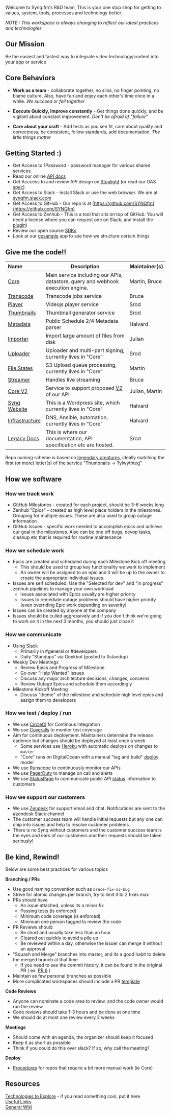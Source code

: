 Welcome to Synq.fm's R&D team, This is your one stop shop for getting to values, system, tools, processes and technology better.

*NOTE : This workspace is always changing to reflect our latest practices and technologies*

## Our Mission

Be the easiest and fastest way to integrate video technology/content into your app or service

## Core Behaviors

 * __Work as a team__ - collaborate together, no silos, no finger pointing, no blame culture.  Also, have fun and enjoy each other's time once in a while.  *We succeed or fail together*
 
 * __Execute Quickly, Improve constantly__ - Get things done quickly, and be vigilant about constant improvement.  *Don't be afraid of "failure"*

 * __Care about your craft__ - Add tests as you see fit, care about quality and correctness, be consistent, follow standards, add documentation.  *The little things matter*

## Getting Started :)

* Get Access to 1Password - password manager for various shared services
* Read our online [API docs](api.synq.fm/docs)
* Get Acccess to and review API design on [Stoplight](https://app.stoplight.io/) (or read our OAS [spec](https://github.com/SYNQfm/spec-documentation/tree/master/obaku-specification))
* Get Access to Slack - install Slack or use the web browser.  We are at [synqfm.slack.com](https://synqfm.slack.com)
* Get Access to GitHub - Our repo is at [https://github.com/SYNQfm](https://github.com/SYNQfm)
* Get Access to Zenhub - This is a tool that sits on top of GitHub.   You will need a license where you can request one on Slack, and install the [plugin](https://chrome.google.com/webstore/detail/zenhub-for-github/ogcgkffhplmphkaahpmffcafajaocjbd?hl=en-US))
* Review our open source [SDKs](https://github.com/SYNQfm?utf8=%E2%9C%93&q=SYNQ%20sdk&type=&language=)
* Look at our [gosample](https://github.com/SYNQfm/gosample.git) app to see how we structure certain things


## Give me the code!!

 Name                                                         | Description  |  Maintainer(s)
 :----------------------------------------------------------- | ------------ | --------------
 [Core](https://github.com/SYNQfm/obaku)                      | Main service including our APIs, datastore, query and webhook execution engine.                                                   |  Martin, Bruce
 [Transcode](https://github.com/SYNQfm/hydra)                 | Transcode jobs service | Bruce
 [Player](https://github.com/SYNQfm/ballivian)                | Videojs player service | Srod
 [Thumbnails](https://github.com/SYNQfm/tylwythteg)           | Thumbnail generator service | Srod
 [Metadata](https://github.com/SYNQfm/monopod)                | Public Schedule 2/4 Metadata parser | Halvard
 [Importer](https://github.com/SYNQfm/ifrit)                  | Import large amount of files from disk | Julian
 [Uploader](https://github.com/SYNQfm/obaku/uploader)         | Uploader and multi-part signing, currently lives in "Core" | Srod
 [File States](https://github.com/SYNQfm/obaku/file-states)      | S3 Upload queue processing, currently lives in "Core" | Martin
 [Streamer](https://github.com/SYNQfm/streamer)               | Handles live streaming | Bruce
 [Core V2](https://github.com/SYNQfm/aerico)                  | Service to support proposed [V2](https://github.com/SYNQfm/obaku/wiki/Design:-Video-object-design-(present-&-future)) of our API | Julian, Martin
 [Synq Website](https://github.com/SYNQfm/obaku/wordpress)    | This is a Wordpress site, which currently lives in "Core" | Halvard
 [Infrastructure](https://github.com/SYNQfm/obaku/infrastructure)    | DNS, Ansible, automation, currently lives in "Core" | Halvard
 [Legacy Docs](https://github.com/SYNQfm/synq-web-assets.git) | This is where our documentation, API specification etc are hosted. | Srod

Repo naming scheme is based on [legendary creatures](https://en.wikipedia.org/wiki/Lists_of_legendary_creatures), ideally matching the first (or more) letter(s) of the service "Thumbnails -> Tylwythteg"
 
## How we software

### How we track work

* GitHub Milestones - created for each project, should be 3-6 weeks long
* Zenhub "Epics" - created as high level place holders in the milestones.  Grouping for multiple issues.  These are also used to group outage information
* GitHub Issues - specific work needed to accomplish epics and achieve our goal in the milestones.  Also can be one off bugs, devop tasks, cleanup etc that is required for routine maintenance

### How we schedule work

* Epics are created and scheduled during each Milestone Kick off meeting
  * This should be used to group key functionality we want to implement
  * An owner will be assigned to an epic and it will be up to the owner to create the appropriate individual issues.
* Issues are self scheduled.  Use the "Selected for dev" and "In progress" zenhub pipelines to manage your own workload
  * Issues associated with Epics usually are higher priority
  * Issues to remediate outage problems should have higher priority (even overriding Epic work depending on severity)
* Issues can be created by anyone at the company
* Issues should be culled aggressively and if you don't think we're going to work on it in the next 3 months, you should just close it

### How we communicate

* Using Slack
  * Primarily in #general or #developers
  * Daily "Standups" via Geekbot (posted to #standup)
* Weekly Dev Meetings
  * Review Epics and Progress of Milestone
  * Go over "Help Wanted" issues
  * Discuss any major architecture decisions, changes, concerns
  * Review Outage Epics and schedule them accordingly
* Milestone Kickoff Meeting
  * Discuss "theme" of the milestone and schedule high level epics and assign them to developers

### How we test / deploy / run

* We use [CircleCI](https://circleci.com/dashboard) for Continous Integration
* We use [Coveralls](https://coveralls.io/) to monitor test coverage
* Aim for continuous deployment. Maintainers determine the release cadence but changes should be deployed at least once a week
  * Some services use [Heroku](https://dashboard.heroku.com/teams/synqfm/apps) with automatic deploys on changes to `master`
  * "Core" runs on DigitalOcean with a manual "tag and build" [deploy](deploy.md) model
* We use [Runscope](https://www.runscope.com/radar/si8c3oxplpmd) to continuously monitor our APIs
* We use [PagerDuty](https://app.pagerduty.com/) to manage on call and alerts
* We use [StatusPage](https://manage.statuspage.io/pages/x9f990zglm69) to communicate public API [status](https://synq.statuspage.io/) information to customers

### How we support our customers

* We use [Zendesk](https://synqsupport.zendesk.com) for support email and chat.  Notifications are sent to the #zendesk Slack channel
* The customer success team will handle initial requests but any one can chip into issues and help to resolve customer problems
* There is no Synq without customers and the customer success team is the eyes and ears of our customers and their requests should be taken seriously!

## Be kind, Rewind!

Below are some best practices for various topics

__Branching / PRs__

* Use good naming convention such as `bruce-fix-s3-bug`
* Strive for atomic changes per branch, try to limit it to 2 fixes max
* PRs should have
  * An issue attached, unless its a minor fix
  * Passing tests (is enforced)
  * Minimum code coverage (is enforced)
  * Minimum one person tagged to review the code
* PR Reviews should
  * Be short and usually take less than an hour
  * Cleared out quickly to avoid a pile up
  * Be reviewed within a day, otherwise the issuer can merge it without an approval
* "Squash and Merge" branches into master, and its a good habit to delete the merged branch at that time
  * If you need to see the commit history, it can be found in the original PR ( ex: [PR 6](https://github.com/SYNQfm/obaku/pull/6) )
* Maintain as few personal branches as possible
* More complicated workspaces should include a PR [template](https://github.com/SYNQfm/obaku/blob/master/.github/PULL_REQUEST_TEMPLATE.md)

__Code Reviews__

* Anyone can nominate a code area to review, and the code owner would run the review
* Code reviews should take 1-3 hours and be done at one time
* We should do at most one review every 2 weeks

__Meetings__

* Should come with an agenda, the organizer should keep it focused
* Keep it as short as possible
* Think if you could do this over slack?  If so, why call the meeting?

__Deploy__

* [Procedures](deploy.md) for repos that require a bit more manual work (ie Core)

## Resources

[Technologies to Explore](https://github.com/SYNQfm/getting-started/wiki/Technologies-to-Explore) - if you read something cool, put it here   
[Useful Links](links.md)    
[General Wiki](https://github.com/SYNQfm/getting-started/wiki)    